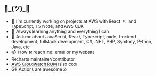 <!--
**ckifer/ckifer** is a ✨ _special_ ✨ repository because its `README.md` (this file) appears on your GitHub profile.
-->
## 👋\_(ツ)_👋

- 🔭  &nbsp;I’m currently working on projects at AWS with React &nbsp;<img src="https://reactjs.org/favicon-32x32.png?v=f4d46f030265b4c48a05c999b8d93791" height="16px" width="16px" alt="react logo" /> and TypeScript, TS Node, and AWS CDK
- 🌱  &nbsp;Always learning anything and everything I can
- 💬  &nbsp;Ask me about JavaScript, React, Typescript, node, frontend development, fullstack development, C#, .NET, PHP, Symfony, Python, Java, etc
- 📫  &nbsp;How to reach me: email or my website
- Recharts maintainer/contributor
- [AWS Cloudwatch RUM](https://github.com/aws-observability/aws-rum-web) is so cool 
- GH Actions are awesome :o
